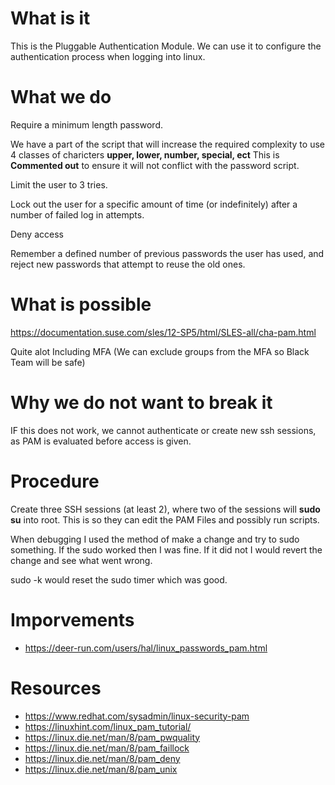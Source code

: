 # What is it
This is the Pluggable Authentication Module. We can use it to configure the authentication process when logging into linux.
# What we do
Require a minimum length password.

We have a part of the script that will increase the required complexity to use 4 classes of charicters **upper, lower, number, special, ect** This is **Commented out** to ensure it will not conflict with the password script.

Limit the user to 3 tries.

Lock out the user for a specific amount of time (or indefinitely) after a number of failed log in attempts.

Deny access 

Remember a defined number of previous passwords the user has used, and reject new passwords that attempt to reuse the old ones.


# What is possible
https://documentation.suse.com/sles/12-SP5/html/SLES-all/cha-pam.html

Quite alot Including MFA
(We can exclude groups from the MFA so Black Team will be safe)

# Why we do not want to break it
IF this does not work, we cannot authenticate or create new ssh sessions, as PAM is evaluated before access is given.

# Procedure 
Create three SSH sessions (at least 2), where two of the sessions will **sudo su** into root. This is so they can edit the PAM Files and possibly run scripts.    

When debugging I used the method of make a change and try to sudo something. If the sudo worked then I was fine. If it did not I would revert the change and see what went wrong.

sudo -k would reset the sudo timer which was good.

# Imporvements
* https://deer-run.com/users/hal/linux_passwords_pam.html

# Resources
* https://www.redhat.com/sysadmin/linux-security-pam
* https://linuxhint.com/linux_pam_tutorial/
* https://linux.die.net/man/8/pam_pwquality
* https://linux.die.net/man/8/pam_faillock
* https://linux.die.net/man/8/pam_deny
* https://linux.die.net/man/8/pam_unix